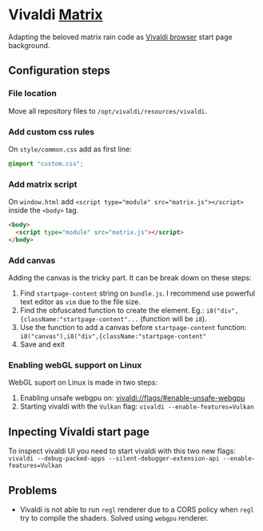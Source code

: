 # Vivaldi [Matrix](https://rezmason.github.io/matrix)

Adapting the beloved matrix rain code as [Vivaldi browser](https://vivaldi.com) start page background.

## Configuration steps

### File location

Move all repository files to `/opt/vivaldi/resources/vivaldi`.

### Add custom css rules

On `style/common.css` add as first line:
```css
@import "custom.css";
```

### Add matrix script

On `window.html` add `<script type="module" src="matrix.js"></script>` inside the `<body>` tag.

```html
<body>
  <script type="module" src="matrix.js"></script>
</body>
```

### Add canvas

Adding the canvas is the tricky part. It can be break down on these steps:

1) Find `startpage-content` string on `bundle.js`. I recommend use powerful text editor as `vim` due to the file size.
2) Find the obfuscated function to create the element. Eg.: `i8("div",{className:"startpage-content"...` (function will be `i8`).
3) Use the function to add a canvas before `startpage-content` function: `i8("canvas"),i8("div",{className:"startpage-content"`
4) Save and exit

### Enabling webGL support on Linux

WebGL suport on Linux is made in two steps:

1) Enabling unsafe webgpu on: [vivaldi://flags/#enable-unsafe-webgpu](vivaldi://flags/#enable-unsafe-webgpu)
2) Starting vivaldi with the `Vulkan` flag: `vivaldi --enable-features=Vulkan`

## Inpecting Vivaldi start page

To inspect vivaldi UI you need to start vivaldi with this two new flags: `vivaldi --debug-packed-apps --silent-debugger-extension-api --enable-features=Vulkan`

## Problems

- Vivaldi is not able to run `regl` renderer due to a CORS policy when `regl` try to compile the shaders. Solved using `webgpu` renderer.